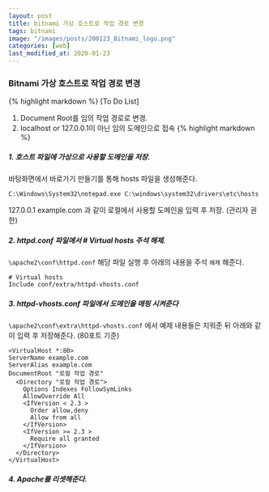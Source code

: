 ```yaml
---
layout: post
title: bitnami 가상 호스트로 작업 경로 변경
tags: bitnami
image: "/images/posts/200123_Bitnami_logo.png"
categories: [web]
last_modified_at: 2020-01-23
---
```


### Bitnami 가상 호스트로 작업 경로 변경

{% highlight markdown %}
[To Do List]

1. Document Root를 임의 작업 경로로 변경.
2. localhost or 127.0.0.1이 아닌 임의 도메인으로 접속
   {% highlight markdown %}

##### 1. 호스트 파일에 가상으로 사용할 도메인을 저장.

바탕화면에서 바로가기 만들기를 통해 hosts 파일을 생성해준다.

```
C:\Windows\System32\notepad.exe C:\windows\system32\drivers\etc\hosts
```

127.0.0.1 example.com 과 같이 로컬에서 사용할 도메인을 입력 후 저장. (관리자 권한)

##### 2. httpd.conf 파일에서 # Virtual hosts 주석 해제.

`\apache2\conf\httpd.conf` 해당 파일 실행 후 아래의 내용을 주석 `해제` 해준다.

```
# Virtual hosts
Include conf/extra/httpd-vhosts.conf
```

##### 3. httpd-vhosts.conf 파일에서 도메인을 매핑 시켜준다

`\apache2\conf\extra\httpd-vhosts.conf` 에서 예제 내용들은 지워준 뒤 아래와 같이 입력 후 저장해준다. (80포트 기준)

```
<VirtualHost *:80>
ServerName example.com
ServerAlias example.com
DocumentRoot "로컬 작업 경로"
  <Directory "로컬 작업 경로">
    Options Indexes FollowSymLinks
    AllowOverride All
    <IfVersion < 2.3 >
      Order allow,deny
      Allow from all
    </IfVersion>
    <IfVersion >= 2.3 >
      Require all granted
    </IfVersion>
  </Directory>
</VirtualHost>
```

##### 4. Apache를 리셋해준다.
